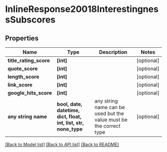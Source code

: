 # InlineResponse20018InterestingnessSubscores


## Properties
Name | Type | Description | Notes
------------ | ------------- | ------------- | -------------
**title_rating_score** | **[int]** |  | [optional] 
**quote_score** | **[int]** |  | [optional] 
**length_score** | **[int]** |  | [optional] 
**link_score** | **[int]** |  | [optional] 
**google_hits_score** | **[int]** |  | [optional] 
**any string name** | **bool, date, datetime, dict, float, int, list, str, none_type** | any string name can be used but the value must be the correct type | [optional]

[[Back to Model list]](../README.md#documentation-for-models) [[Back to API list]](../README.md#documentation-for-api-endpoints) [[Back to README]](../README.md)


